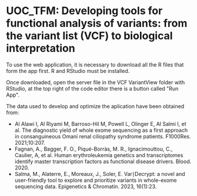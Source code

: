 # UOC_TFM: Developing tools for functional analysis of variants: from the variant list (VCF) to biological interpretation

To use the web application, it is necessary to download all the R files that form the app first.
R and RStudio must be installed.

Once downloaded, open the server file in the VCF VariantView folder with RStudio, at the top right of the code editor there is a button called "Run App".

The data used to develop and optimize the aplication have been obtained from: 
- Al Alawi I, Al Riyami M, Barroso-Hil M, Powell L, Olinger E, Al Salmi I, et al. The diagnostic yield of whole exome sequencing as a first approach in consanguineous Omani renal ciliopathy syndrome patients. F1000Res. 2021;10:207.
- Fagnan, A., Bagger, F. O., Piqué-Borràs, M. R., Ignacimouttou, C., Caulier, A, et al. Human erythroleukemia genetics and transcriptomes identify master transcription factors as functional disease drivers. Blood. 2020.
- Salma, M., Alaterre, E., Moreaux, J., Soler, E. Var∣Decrypt: a novel and user-friendly tool to explore and prioritize variants in whole-exome sequencing data. Epigenetics & Chromatin. 2023, 16(1):23.
